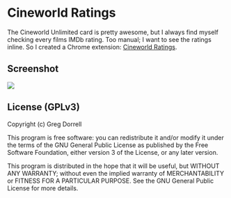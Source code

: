 Cineworld Ratings
====
The Cineworld Unlimited card is pretty awesome, but I always find myself checking every films IMDb rating. Too manual; I want to see the ratings inline. So I created a Chrome extension: [Cineworld Ratings](https://chrome.google.com/webstore/detail/cineworld-ratings/aeihmofihjacjlkecnjpoicmaaandnnc). 

Screenshot
----
![](http://i.imgur.com/dpzmila.png)



License (GPLv3)
----
Copyright (c) Greg Dorrell

This program is free software: you can redistribute it and/or modify
it under the terms of the GNU General Public License as published by
the Free Software Foundation, either version 3 of the License, or
any later version.

This program is distributed in the hope that it will be useful,
but WITHOUT ANY WARRANTY; without even the implied warranty of
MERCHANTABILITY or FITNESS FOR A PARTICULAR PURPOSE.  See the
GNU General Public License for more details.
